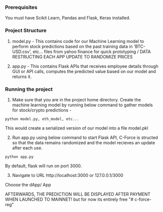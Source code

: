 ### Prerequisites
You must have Scikit Learn, Pandas and Flask, Keras installed.

### Project Structure
1. model.py - This contains code for our Machine Learning model to perform stock predictions based on the past training data in 'BTC-USD.csv', etc... files from yahoo finance for quick prototyping / DATA RESTRUCTING EACH APP UPDATE TO RANDOMIZE PRICES

2. app.py - This contains Flask APIs that receives employee details through GUI or API calls, computes the predicted value based on our model and returns it.


### Running the project
1. Make sure that you are in the project home directory. Create the machine learning model by running below command to gather models for stock/crypto predictions -
```
python model.py, eth_model, etc...
```
This would create a serialized version of our model into a file model.pkl

2. Run app.py using below command to start Flask API, C-Force is structed so that the data remains randomized and the model recieves an update after each use.
```
python app.py
```
By default, flask will run on port 3000.

3. Navigate to URL http://localhost:3000 or 127.0.0.1/3000

Choose the dApp/ App

AFTERWARDS, THE  PREDICTION WILL BE DISPLAYED AFTER PAYMENT WHEN LAUNCHED TO MAINNET! but for now its entirely free
"# c-force-reg" 
